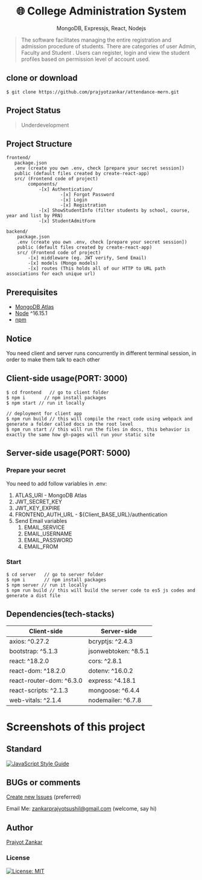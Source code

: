 <h1 align="center">
🌐 College Administration System
</h1>
<p align="center">
MongoDB, Expressjs, React, Nodejs
</p>

> The software facilitates managing the entire registration and admission 
procedure of students. There are categories of user Admin, Faculty and Student
. Users can register, login and view the student profiles based on 
permission level of account used.  


## clone or download

```terminal
$ git clone https://github.com/prajyotzankar/attendance-mern.git
```
## Project Status
> Underdevelopment 


## Project Structure

```terminal
frontend/
   package.json
   .env (create you own .env, check [prepare your secret session])
   public (default files created by create-react-app)
   src/ (Frontend code of project)
        components/
            -[x] Authentication/
                    -[x] Forgot Password
                    -[x] Login
                    -[x] Registration
            -[x] ShowStudentInfo (filter students by school, course, year and list by PRN)
            -[x] StudentAdmitForm 

backend/
    package.json
    .env (create you own .env, check [prepare your secret session])
    public (default files created by create-react-app)
    src/ (Frontend code of project)
        -[x] middleware (eg. JWT verify, Send Email)
        -[x] models (Mongo models)
        -[x] routes (This holds all of our HTTP to URL path associations for each unique url)

```

## Prerequisites
- [MongoDB Atlas](https://www.mongodb.com/atlas/database)
- [Node](https://nodejs.org/en/download/) ^16.15.1
- [npm](https://nodejs.org/en/download/package-manager/)

## Notice
 You need client and server runs concurrently in different terminal session, in order to make them talk to each other

## Client-side usage(PORT: 3000)

```terminal
$ cd frontend   // go to client folder
$ npm i       // npm install packages
$ npm start // run it locally

// deployment for client app
$ npm run build // this will compile the react code using webpack and generate a folder called docs in the root level
$ npm run start // this will run the files in docs, this behavior is exactly the same how gh-pages will run your static site
```

## Server-side usage(PORT: 5000)

### Prepare your secret
You need to add follow variables in .env:
<ol>
  <li>ATLAS_URI - MongoDB Atlas</li>
  <li>JWT_SECRET_KEY</li>
  <li>JWT_KEY_EXPIRE</li>
  <li>FRONTEND_AUTH_URL - ${Client_BASE_URL}/authentication</li>
  <li>Send Email variables
    <ol>
        <li>EMAIL_SERVICE</li>
        <li>EMAIL_USERNAME</li>
        <li>EMAIL_PASSWORD</li>
        <li>EMAIL_FROM</li>
    </ol>
  </li>
</ol>

### Start

```terminal
$ cd server   // go to server folder
$ npm i       // npm install packages
$ npm server // run it locally
$ npm run build // this will build the server code to es5 js codes and generate a dist file
```


## Dependencies(tech-stacks)

| Client-side                   | Server-side           |
| ----------------------------- | --------------------- |
| axios: ^0.27.2                | bcryptjs: ^2.4.3      |
| bootstrap: ^5.1.3             | jsonwebtoken: ^8.5.1  |
| react: ^18.2.0                | cors: ^2.8.1          |
| react-dom: ^18.2.0            | dotenv: ^16.0.2       |
| react-router-dom: ^6.3.0      | express: ^4.18.1      |
| react-scripts: ^2.1.3         | mongoose: ^6.4.4      |
| web-vitals: ^2.1.4            | nodemailer: ^6.7.8    |

# Screenshots of this project


## Standard

[![JavaScript Style Guide](https://cdn.rawgit.com/standard/standard/master/badge.svg)](https://github.com/standard/standard)

## BUGs or comments

[Create new Issues](https://github.com/prajyotzankar/attendance-mern/issues) (preferred)

Email Me: zankarprajyotsushil@gmail.com (welcome, say hi)

## Author

[Prajyot Zankar](https://www.linkedin.com/in/prajyotzankar/)

### License

[![License: MIT](https://img.shields.io/badge/License-MIT-yellow.svg)](https://github.com/prajyotzankar/attendance-mern/blob/master/LICENSE.md)
